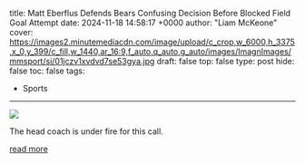 title: Matt Eberflus Defends Bears Confusing Decision Before Blocked Field Goal Attempt
date: 2024-11-18 14:58:17 +0000
author: "Liam McKeone"
cover: https://images2.minutemediacdn.com/image/upload/c_crop,w_6000,h_3375,x_0,y_399/c_fill,w_1440,ar_16:9,f_auto,q_auto,g_auto/images/ImagnImages/mmsport/si/01jczv1xvdvd7se53gya.jpg
draft: false
top: false
type: post
hide: false
toc: false
tags:
  - Sports
---

![](https://images2.minutemediacdn.com/image/upload/c_crop,w_6000,h_3375,x_0,y_399/c_fill,w_1440,ar_16:9,f_auto,q_auto,g_auto/images/ImagnImages/mmsport/si/01jczv1xvdvd7se53gya.jpg)

The head coach is under fire for this call.

[read more](https://www.si.com/nfl/matt-eberflus-defends-bears-confusing-decision-before-blocked-field-goal)

